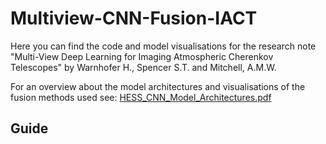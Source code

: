 # Multiview-CNN-Fusion-IACT
Here you can find the code and model visualisations for the research note "Multi-View Deep Learning for Imaging Atmospheric Cherenkov Telescopes" by Warnhofer H., Spencer S.T. and Mitchell, A.M.W.

For an overview about the model architectures and visualisations of the fusion methods used see: [HESS_CNN_Model_Architectures.pdf](https://github.com/hanneswarnhofer/multiview-cnn-fusion-iact/files/14356915/HESS_CNN_Model_Architectures.pdf)

## Guide
